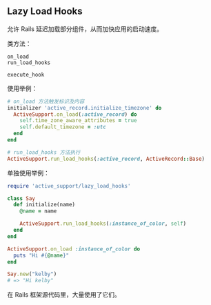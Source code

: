 ## Lazy Load Hooks

允许 Rails 延迟加载部分组件，从而加快应用的启动速度。

类方法：

```
on_load
run_load_hooks

execute_hook
```

使用举例：

```ruby
# on_load 方法触发标识及内容
initializer 'active_record.initialize_timezone' do
  ActiveSupport.on_load(:active_record) do
    self.time_zone_aware_attributes = true
    self.default_timezone = :utc
  end
end
```

```ruby
# run_load_hooks 方法执行
ActiveSupport.run_load_hooks(:active_record, ActiveRecord::Base)
```

单独使用举例：

```ruby
require 'active_support/lazy_load_hooks'

class Say
  def initialize(name)
    @name = name

    ActiveSupport.run_load_hooks(:instance_of_color, self)
  end
end

ActiveSupport.on_load :instance_of_color do
  puts "Hi #{@name}"
end

Say.new("kelby")
# => "Hi kelby"
```

在 Rails 框架源代码里，大量使用了它们。

